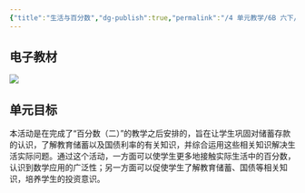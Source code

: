 ```yaml
---
{"title":"生活与百分数","dg-publish":true,"permalink":"/4 单元教学/6B 六下/2-1 生活与百分数/","dgPassFrontmatter":true,"noteIcon":""}
---
```



## 电子教材

<p class="grid-4">
	<img loading="lazy" decoding="async" src="https://book.pep.com.cn/1221001602141/files/mobile/21.jpg">
</p>
	

## 单元目标

本活动是在完成了“百分数（二）”的教学之后安排的，旨在让学生巩固对储蓄存款的认识，了解教育储蓄以及国债利率的有关知识，并综合运用这些相关知识解决生活实际问题。通过这个活动，一方面可以使学生更多地接触实际生活中的百分数，认识到数学应用的广泛性；另一方面可以促使学生了解教育储蓄、国债等相关知识，培养学生的投资意识。

